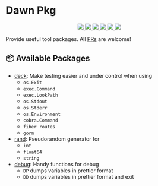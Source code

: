 # Dawn Pkg
<p align="center">
  <a href="https://pkg.go.dev/github.com/go-dawn/pkg?tab=doc">
    <img src="https://img.shields.io/badge/%F0%9F%93%9A%20godoc-pkg-00ACD7.svg?color=00ACD7&style=flat">
  </a>
  <a href="https://goreportcard.com/report/github.com/go-dawn/pkg">
    <img src="https://img.shields.io/badge/%F0%9F%93%9D%20goreport-A%2B-75C46B">
  </a>
  <a href="https://gocover.io/github.com/go-dawn/pkg">
    <img src="https://img.shields.io/badge/%F0%9F%94%8E%20gocover-97.8%25-75C46B.svg?style=flat">
  </a>
  <a href="https://github.com/go-dawn/pkg/actions?query=workflow%3ASecurity">
    <img src="https://img.shields.io/github/workflow/status/gofiber/fiber/Security?label=%F0%9F%94%91%20gosec&style=flat&color=75C46B">
  </a>
  <a href="https://github.com/go-dawn/pkg/actions?query=workflow%3ATest">
    <img src="https://img.shields.io/github/workflow/status/gofiber/fiber/Test?label=%F0%9F%A7%AA%20tests&style=flat&color=75C46B">
  </a>
  <a>
    <img src="https://counter.gofiber.io/badge/go-dawn/pkg">
  </a>
</p>

Provide useful tool packages. All [PRs](https://github.com/go-dawn/pkg/pulls) are welcome!

## 📦 Available Packages
- [deck](https://github.com/go-dawn/pkg/blob/master/deck/README.md): Make testing easier and under control when using
    - `os.Exit`
    - `exec.Command`
    - `exec.LookPath`
    - `os.Stdout`
    - `os.Stderr`
    - `os.Environment`
    - `cobra.Command`
    - `fiber routes`
    - `gorm`
- [rand](https://github.com/go-dawn/pkg/blob/master/rand/README.md): Pseudorandom generator for
    - `int`
    - `float64`
    - `string`
- [debug](https://github.com/go-dawn/pkg/blob/master/debug/README.md): Handy functions for debug
    - `DP` dumps variables in prettier format
    - `DD` dumps variables in prettier format and exit
